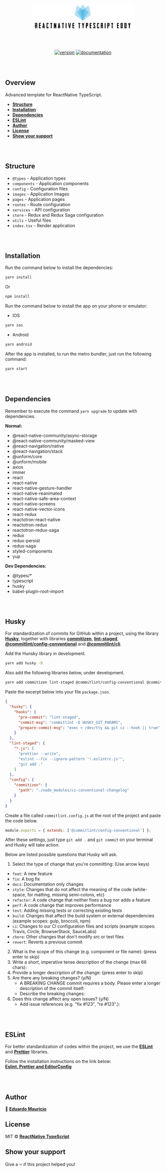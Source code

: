 <h1 align="center">
 <img src="docs/logo.png" height="90" alt="reactnative-typescript-eddy" />
</h1>

<br>

<div align="center">

[![version](https://img.shields.io/badge/version-1.0.1-blue.svg)](https://github.com/therealeddy/reactnative-typescript-eddy/releases)<space><space>
[![documentation](https://img.shields.io/badge/documentation-yes-brightgreen.svg)](#overview)

</div>

<br><br>

## Overview

Advanced template for ReactNative TypeScript.

- **[Structure](#structure)**
- **[Installation](#installation)**
- **[Dependencies](#dependencies)**
- **[ESLint](#eslint)**
- **[Author](#author)**
- **[License](#license)**
- **[Show your support](#show-your-support)**


<br><br>

## Structure

- ```@types``` - Application types
- ```components``` - Application components
- ```config``` - Configuration files
- ```images``` - Application Images
- ```pages``` - Application pages
- ```routes``` - Route configuration
- ```services``` - API configuration
- ```store``` - Redux and Redux Saga configuration
- ```utils``` - Useful files
- ```index.tsx``` - Render application

<br><br>

## Installation

Run the command below to install the dependencies:

```sh
yarn install
```

Or

```sh
npm install
```

Run the command below to install the app on your phone or emulator:

- IOS

```sh
yarn ios
```

- Android

```sh
yarn android
```

After the app is installed, to run the metro bundler, just run the following command:

```sh
yarn start
```

<br><br>

## Dependencies
  
Remember to execute the command ```yarn upgrade``` to update with dependencies.

**Normal:**

- @react-native-community/async-storage
- @react-native-community/masked-view
- @react-navigation/native
- @react-navigation/stack
- @unform/core
- @unform/mobile
- axios
- immer
- react
- react-native
- react-native-gesture-handler
- react-native-reanimated
- react-native-safe-area-context
- react-native-screens
- react-native-vector-icons
- react-redux
- reactotron-react-native
- reactotron-redux
- reactotron-redux-saga
- redux
- redux-persist
- redux-saga
- styled-components
- yup

**Dev Dependencies:**

- @types/*
- typescript
- husky
- babel-plugin-root-import

<br><br>

## Husky

For standardization of commits for GitHub within a project, using the library **[Husky](https://github.com/typicode/husky)**, together with libraries **[commitizen](https://github.com/commitizen/cz-cli)**, **[lint-staged](https://github.com/okonet/lint-staged)**, **[@commitlint/config-conventional](https://www.npmjs.com/package/@commitlint/config-conventional)** and **[@commitlint/cli](https://www.npmjs.com/package/@commitlint/cli)**.

Add the Hunsky library in development.

```sh
yarn add husky -D
```

Also add the following libraries below, under development.

```sh
yarn add commitizen lint-staged @commitlint/config-conventional @commitlint/cli -D
```

Paste the excerpt below into your file ```package.json```.

```json
{
  "husky": {
    "hooks": {
      "pre-commit": "lint-staged",
      "commit-msg": "commitlint -E HUSKY_GIT_PARAMS",
      "prepare-commit-msg": "exec < /dev/tty && git cz --hook || true"
    }
  },
  "lint-staged": {
    "*.js": [
      "prettier --write",
      "eslint --fix --ignore-pattern '!.eslintrc.js'",
      "git add ."
    ]
  },
  "config": {
    "commitizen": {
      "path": "./node_modules/cz-conventional-changelog"
    }
  }
}
```

Create a file called ```commitlint.config.js``` at the root of the project and paste the code below.

```javascript
module.exports = { extends: ['@commitlint/config-conventional'] };
```

After these settings, just type ```git add .``` and ```git commit``` on your terminal and Husky will take action.

Below are listed possible questions that Husky will ask.

1. Select the type of change that you're committing: (Use arrow keys)
- ```feat```:         A new feature
- ```fix```:          A bug fix
- ```docs```:         Documentation only changes
- ```style```:        Changes that do not affect the meaning of the code (white-space, for matting, missing semi-colons, etc)
- ```refactor```:     A code change that neither fixes a bug nor adds a feature
- ```perf```:         A code change that improves performance
- ```test```:         Adding missing tests or correcting existing tests
- ```build```:        Changes that affect the build system or external dependencies (example scopes: gulp, broccoli, npm)
- ```ci```:           Changes to our CI configuration files and scripts (example scopes: Travis, Circle, BrowserStack, SauceLabs)
- ```chore```:        Other changes that don't modify src or test files
- ```revert```:       Reverts a previous commit

2. What is the scope of this change (e.g. component or file name): (press enter to skip)
3. Write a short, imperative tense description of the change (max 66 chars):
4. Provide a longer description of the change: (press enter to skip)
5. Are there any breaking changes? (y/N)
	- A BREAKING CHANGE commit requires a body. Please enter a longer description of the commit itself:
	- Describe the breaking changes:
6. Does this change affect any open issues? (y/N)
	- Add issue references (e.g. "fix #123", "re #123".):

<br><br>

## ESLint

For better standardization of codes within the project, we use the **[ESLint](https://eslint.org/)** and **[Prettier](https://prettier.io/)** libraries.

Follow the installation instructions on the link below: <br>
**[Eslint, Prettier and EditorConfig](https://www.notion.so/Padr-es-de-projeto-com-ESLint-Prettier-e-EditorConfig-0b57b47a24724c859c0cf226aa0cc3a7)**

<br><br>

## Author

👤 **[Eduardo Mauricio](https://github.com/therealeddy)**

## License

MIT © **[ReactNative TypeScript](LICENSE)**

## Show your support

Give a ⭐️ if this project helped you!

